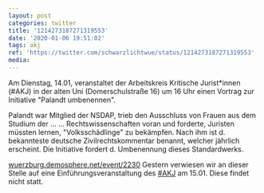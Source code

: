 ```yaml
---
layout: post
categories: twitter
title: '1214273187271319553'
date: '2020-01-06 19:51:02'
tags: akj
ref: 'https://twitter.com/schwarzlichtwue/status/1214273187271319553'
media:
---
```

Am Dienstag, 14.01, veranstaltet der Arbeitskreis Kritische Jurist\*innen (#AKJ) in der alten Uni (Domerschulstraße 16) um 16 Uhr einen Vortrag zur Initiative "Palandt umbenennen".



Palandt war Mitglied der NSDAP, trieb den Ausschluss von Frauen aus dem Studium der … 
… Rechtswissenschaften voran und forderte, Juristen müssten lernen, "Volksschädlinge" zu bekämpfen. Nach ihm ist d. bekannteste deutsche Zivilrechtskommentar benannt, welcher jährlich erscheint. Die Initiative fordert d. Umbenennung dieses Standardwerks.



[wuerzburg.demosphere.net/event/2230](https://wuerzburg.demosphere.net/event/2230) 
Gestern verwiesen wir an dieser Stelle auf eine Einführungsveranstaltung des [#AKJ](/t/akj) am 15.01. Diese findet nicht statt. 